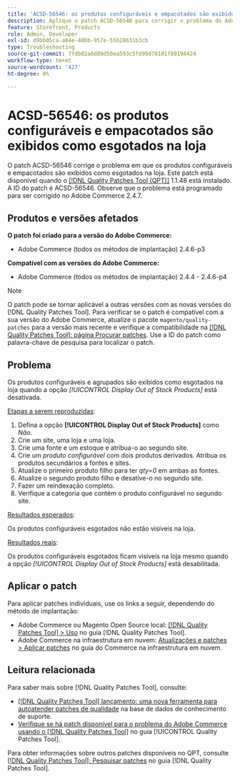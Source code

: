 ```yaml
---
title: 'ACSD-56546: os produtos configuráveis e empacotados são exibidos como esgotados na loja'
description: Aplique o patch ACSD-56546 para corrigir o problema do Adobe Commerce em que os produtos configuráveis e de pacote são exibidos como esgotados na loja quando a opção de configuração *[!UICONTROL Display Out of Stock Products]* está desabilitada.
feature: Storefront, Products
role: Admin, Developer
exl-id: d9bb05ca-a84e-48bb-957e-55b28631b3cb
type: Troubleshooting
source-git-commit: 7fdb02a6d89d50ea593c5fd99d78101f89198424
workflow-type: tm+mt
source-wordcount: '427'
ht-degree: 0%

---
```


# ACSD-56546: os produtos configuráveis e empacotados são exibidos como esgotados na loja

O patch ACSD-56546 corrige o problema em que os produtos configuráveis e empacotados são exibidos como esgotados na loja. Este patch está disponível quando o [[!DNL Quality Patches Tool (QPT)]](https://experienceleague.adobe.com/en/docs/commerce-operations/tools/quality-patches-tool/quality-patches-tool-to-self-serve-quality-patches) 1.1.48 está instalado. A ID do patch é ACSD-56546. Observe que o problema está programado para ser corrigido no Adobe Commerce 2.4.7.

## Produtos e versões afetados

**O patch foi criado para a versão do Adobe Commerce:**

* Adobe Commerce (todos os métodos de implantação) 2.4.6-p3

**Compatível com as versões do Adobe Commerce:**

* Adobe Commerce (todos os métodos de implantação) 2.4.4 - 2.4.6-p4

>[!NOTE]
>
>O patch pode se tornar aplicável a outras versões com as novas versões do [!DNL Quality Patches Tool]. Para verificar se o patch é compatível com a sua versão do Adobe Commerce, atualize o pacote `magento/quality-patches` para a versão mais recente e verifique a compatibilidade na [[!DNL Quality Patches Tool]: página Procurar patches](https://experienceleague.adobe.com/tools/commerce-quality-patches/index.html). Use a ID do patch como palavra-chave de pesquisa para localizar o patch.

## Problema

Os produtos configuráveis e agrupados são exibidos como esgotados na loja quando a opção *[!UICONTROL Display Out of Stock Products]* está desativada.

<u>Etapas a serem reproduzidas</u>:

1. Defina a opção **[!UICONTROL Display Out of Stock Products]** como *Não*.
1. Crie um site, uma loja e uma loja.
1. Crie uma fonte e um estoque e atribua-o ao segundo site.
1. Crie um *produto configurável* com dois produtos derivados. Atribua os produtos secundários a fontes e sites.
1. Atualize o primeiro produto filho para ter *qty=0* em ambas as fontes.
1. Atualize o segundo produto filho e desative-o no segundo site.
1. Fazer um reindexação completo.
1. Verifique a categoria que contém o produto configurável no segundo site.

<u>Resultados esperados</u>:

Os produtos configuráveis esgotados não estão visíveis na loja.

<u>Resultados reais</u>:

Os produtos configuráveis esgotados ficam visíveis na loja mesmo quando a opção *[!UICONTROL Display Out of Stock Products]* está desabilitada.

## Aplicar o patch

Para aplicar patches individuais, use os links a seguir, dependendo do método de implantação:

* Adobe Commerce ou Magento Open Source local: [[!DNL Quality Patches Tool] > Uso](/help/tools/quality-patches-tool/usage.md) no guia [!DNL Quality Patches Tool].
* Adobe Commerce na infraestrutura em nuvem: [Atualizações e patches > Aplicar patches](https://experienceleague.adobe.com/docs/commerce-cloud-service/user-guide/develop/upgrade/apply-patches.html) no guia do Commerce na infraestrutura em nuvem.

## Leitura relacionada

Para saber mais sobre [!DNL Quality Patches Tool], consulte:

* [[!DNL Quality Patches Tool] lançamento: uma nova ferramenta para autoatender patches de qualidade](https://experienceleague.adobe.com/en/docs/commerce-operations/tools/quality-patches-tool/quality-patches-tool-to-self-serve-quality-patches) na base de dados de conhecimento de suporte.
* [Verifique se há patch disponível para o problema do Adobe Commerce usando o  [!DNL Quality Patches Tool]](/help/tools/quality-patches-tool/patches-available-in-qpt/check-patch-for-magento-issue-with-magento-quality-patches.md) no guia [!UICONTROL Quality Patches Tool].


Para obter informações sobre outros patches disponíveis no QPT, consulte [[!DNL Quality Patches Tool]: Pesquisar patches](https://experienceleague.adobe.com/tools/commerce-quality-patches/index.html) no guia [!DNL Quality Patches Tool].
